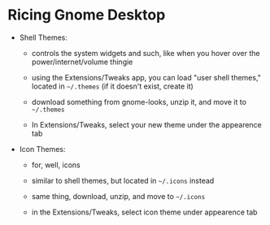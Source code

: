 # Ricing Gnome Desktop
- Shell Themes:
    - controls the system widgets and such, like when you hover over the power/internet/volume thingie

    - using the Extensions/Tweaks app, you can load "user shell themes," located in ```~/.themes``` (if it doesn't exist, create it)
    
    - download something from gnome-looks, unzip it, and move it to ```~/.themes```

    - In Extensions/Tweaks, select your new theme under the appearence tab

- Icon Themes:
    - for, well, icons

    - similar to shell themes, but located in ```~/.icons``` instead

    - same thing, download, unzip, and move to ```~/.icons```

    - in the Extensions/Tweaks, select icon theme under appearence tab